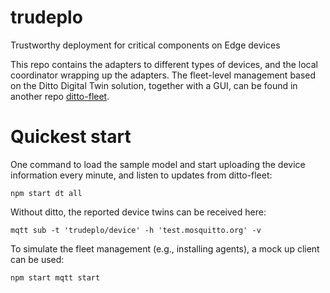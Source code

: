 # trudeplo
Trustworthy deployment for critical components on Edge  devices

This repo contains the adapters to different types of devices, and the local coordinator wrapping up the adapters. The fleet-level management based on the Ditto Digital Twin solution, together with a GUI, can be found in another repo [ditto-fleet](https://github.com/SINTEF-9012/ditto-fleet).

# Quickest start
One command to load the sample model and start uploading the device information every minute, and listen to updates from ditto-fleet:

```npm start dt all```

Without ditto, the reported device twins can be received here:

```mqtt sub -t 'trudeplo/device' -h 'test.mosquitto.org' -v```

To simulate the fleet management (e.g., installing agents), a mock up client can be used:

```npm start mqtt start```
